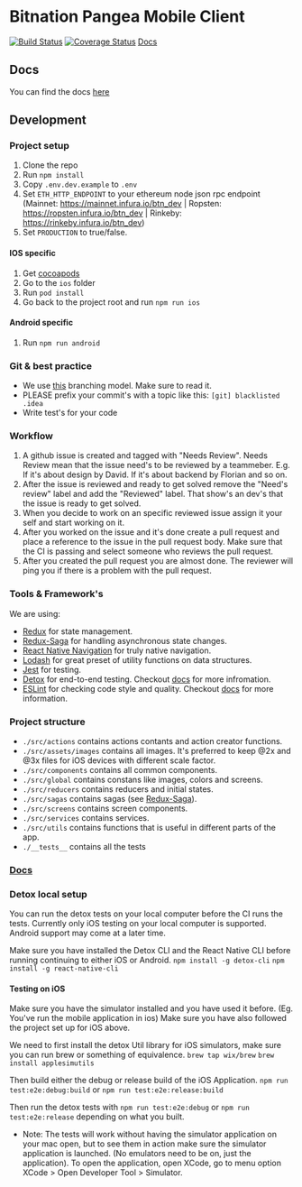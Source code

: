 # Bitnation Pangea Mobile Client

[![Build Status](https://semaphoreci.com/api/v1/florianlenz/bitnation-pangea-mobile/branches/master/badge.svg)](https://semaphoreci.com/florianlenz/bitnation-pangea-mobile)
[![Coverage Status](https://coveralls.io/repos/github/Bit-Nation/BITNATION-Pangea-mobile/badge.svg?branch=master)](https://coveralls.io/github/Bit-Nation/BITNATION-Pangea-mobile?branch=develop)
[Docs](http://bitnation-pangea-mobile.readthedocs.io/)

## Docs
You can find the docs [here](http://bitnation-pangea-mobile.readthedocs.io/)

## Development

### Project setup

1. Clone the repo
2. Run `npm install`
3. Copy `.env.dev.example` to `.env`
4. Set `ETH_HTTP_ENDPOINT` to your ethereum node json rpc endpoint (Mainnet: https://mainnet.infura.io/btn_dev | Ropsten: https://ropsten.infura.io/btn_dev | Rinkeby: 	https://rinkeby.infura.io/btn_dev)
5. Set `PRODUCTION` to true/false.

#### IOS specific
1. Get [cocoapods](https://cocoapods.org/)
2. Go to the `ios` folder
3. Run `pod install`
4. Go back to the project root and run `npm run ios`

#### Android specific
1. Run `npm run android`

### Git & best practice

- We use [this](http://nvie.com/posts/a-successful-git-branching-model/) branching model. Make sure to read it.
- PLEASE prefix your commit's with a topic like this: `[git] blacklisted .idea`
- Write test's for your code

### Workflow
1. A github issue is created and tagged with "Needs Review". Needs Review mean that the issue need's to be reviewed by a teammeber. E.g. If it's about design by David. If it's about backend by Florian and so on. 
2. After the issue is reviewed and ready to get solved remove the "Need's review" label and add the "Reviewed" label. That show's an dev's that the issue is ready to get solved. 
3. When you decide to work on an specific reviewed issue assign it your self and start working on it.
4. After you worked on the issue and it's done create a pull request and place a reference to the issue in the pull request body. Make sure that the CI is passing and select someone who reviews the pull request. 
5. After you created the pull request you are almost done. The reviewer will ping you if there is a problem with the pull request.  

### Tools & Framework's
We are using:
- [Redux](https://github.com/reactjs/react-redux) for state management.
- [Redux-Saga](https://github.com/redux-saga/redux-saga) for handling asynchronous state changes.
- [React Native Navigation](https://github.com/wix/react-native-navigation) for truly native navigation.
- [Lodash](https://lodash.com) for great preset of utility functions on data structures.
- [Jest](https://facebook.github.io/jest/) for testing.
- [Detox](https://github.com/wix/detox) for end-to-end testing. Checkout [docs](./docs/detox_usage.md) for more infromation.
- [ESLint](https://eslint.org) for checking code style and quality. Checkout [docs](./docs/eslint_usage.md) for more information.

### Project structure

- `./src/actions` contains actions contants and action creator functions.
- `./src/assets/images` contains all images. It's preferred to keep @2x and @3x files for iOS devices with different scale factor.
- `./src/components` contains all common components.
- `./src/global` contains constans like images, colors and screens.
- `./src/reducers` contains reducers and initial states.
- `./src/sagas` contains sagas (see [Redux-Saga](https://github.com/redux-saga/redux-saga)).
- `./src/screens` contains screen components.
- `./src/services` contains services.
- `./src/utils` contains functions that is useful in different parts of the app.
- `./__tests__` contains all the tests

### [Docs](./docs/main.md)

### Detox local setup
You can run the detox tests on your local computer before the CI runs the tests. Currently only iOS testing on your
local computer is supported. Android support may come at a later time.

Make sure you have installed the Detox CLI and the React Native CLI before running continuing to either iOS or Android.
`npm install -g detox-cli`
`npm install -g react-native-cli`

#### Testing on iOS
Make sure you have the simulator installed and you have used it before. (Eg. You've run the mobile application in ios)
Make sure you have also followed the project set up for iOS above.

We need to first install the detox Util library for iOS simulators, make sure you can run brew or something of equivalence.
`brew tap wix/brew`
`brew install applesimutils`

Then build either the debug or release build of the iOS Application.
`npm run test:e2e:debug:build`
or 
`npm run test:e2e:release:build`

Then run the detox tests with
`npm run test:e2e:debug`
or
`npm run test:e2e:release`
depending on what you built.

* Note: The tests will work without having the simulator application on your mac open, but to see them in action
make sure the simulator application is launched. (No emulators need to be on, just the application). To
open the application, open XCode, go to menu option XCode > Open Developer Tool > Simulator.